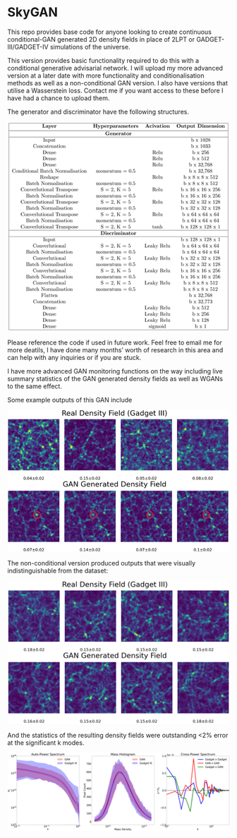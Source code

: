 # SkyGAN

This repo provides base code for anyone looking to create continuous conditional-GAN generated 2D density fields in place of 2LPT or GADGET-III/GADGET-IV simulations of the universe. 

This version provides basic functionality required to do this with a conditional generative advisarial network. I will upload my more advanced version at a later date with more functionality and conditionalisation methods as well as a non-conditional GAN version. I also have versions that utilise a Wasserstein loss. Contact me if you want access to these before I have had a chance to upload them.

The generator and discriminator have the following structures.


![](images/Model_Table.png)


Please reference the code if used in future work. Feel free to email me for more deatils, I have done many months’ worth of research in this area and can help with any inquiries or if you are stuck. 

I have more advanced GAN monitoring functions on the way including live summary statistics of the GAN generated density fields as well as WGANs to the same effect.

Some example outputs of this GAN include



![](images/cGAN_output.png)


The non-conditional version produced outputs that were visually indistinguishable from the dataset:

![](images/GAN_output.png)

And the statistics of the resulting density fields were outstanding <2% error at the significant k modes. 

![](images/GAN_Stats.png)



